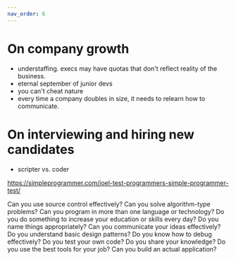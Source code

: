 ```yaml
---
nav_order: 6
---
```


# On company growth

- understaffing. execs may have quotas that don't reflect reality of the business. 
- eternal september of junior devs
- you can't cheat nature
- every time a company doubles in size, it needs to relearn how to communicate.

# On interviewing and hiring new candidates

- scripter vs. coder

https://simpleprogrammer.com/joel-test-programmers-simple-programmer-test/


Can you use source control effectively?
Can you solve algorithm-type problems?
Can you program in more than one language or technology?
Do you do something to increase your education or skills every day?
Do you name things appropriately?
Can you communicate your ideas effectively?
Do you understand basic design patterns?
Do you know how to debug effectively?
Do you test your own code?
Do you share your knowledge?
Do you use the best tools for your job?
Can you build an actual application?
